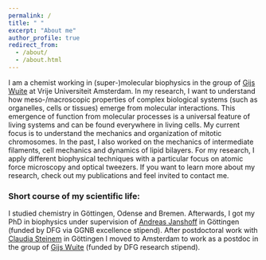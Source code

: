 ```yaml
---
permalink: /
title: " "
excerpt: "About me"
author_profile: true
redirect_from:
  - /about/
  - /about.html
---
```


I am a chemist working in (super-)molecular biophysics in the group of [Gijs Wuite](https://www.gijswuite.com/) at Vrije Universiteit Amsterdam. In my research, I want to understand how meso-/macroscopic properties of complex biological systems (such as organelles, cells or tissues) emerge from molecular interactions. This emergence of function from molecular processes is a universal feature of living systems and can be found everywhere in living cells. My current focus is to understand the mechanics and organization of mitotic chromosomes. In the past, I also worked on the mechanics of intermediate filaments, cell mechanics and dynamics of lipid bilayers. For my research, I apply different biophysical techniques with a particular focus on atomic force microscopy and optical tweezers. If you want to learn more about my research, check out my publications and feel invited to contact me.
 
### Short course of my scientific life:
I studied chemistry in Göttingen, Odense and Bremen. Afterwards, I got my PhD in biophysics under supervision of [Andreas Janshoff](https://www.uni-goettingen.de/de/208570.html) in Göttingen (funded by DFG via GGNB excellence stipend). After postdoctoral work with [Claudia Steinem](https://www.uni-goettingen.de/de/213067.html) in Göttingen I moved to Amsterdam to work as a postdoc in the group of [Gijs Wuite](https://www.gijswuite.com/) (funded by DFG research stipend).
